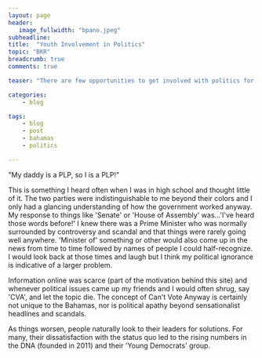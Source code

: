 ```yaml
---
layout: page
header:
   image_fullwidth: "bpano.jpeg"
subheadline: 
title:  "Youth Involvement in Politics"
topic: "BKR"
breadcrumb: true
comments: true

teaser: "There are few opportunities to get involved with politics for individuals of any age but young people are especially removed as civics is not taught broadly or even available as a subject of study in many schools. Polarized 'party politics' is high in the Bahamas and it is easy for many to become indoctrinated into the party of their immediate family members under the impression that is all they need to know. The Bahamas shares many of these problems with our neighbor the United States, and many other countries."

categories:
    - blog

tags:
    - blog
    - post
    - bahamas
    - politics

---
```

"My daddy is a PLP, so I is a PLP!"

This is something I heard often when I was in high school and thought little of it. The two parties were indistinguishable to me beyond their colors and I only had a glancing understanding of how the government worked anyway. My response to things like 'Senate' or 'House of Assembly' was...'I've heard those words before!' I knew there was a Prime Minister who was normally surrounded by controversy and scandal and that things were rarely going well anywhere. 'Minister of' something or other would also come up in the news from time to time followed by names of people I could half-recognize. I would look back at those times and laugh but I think my political ignorance is indicative of a larger problem.

Information online was scarce (part of the motivation behind this site) and whenever political issues came up my friends and I would often shrug, say 'CVA', and let the topic die. The concept of Can't Vote Anyway is certainly not unique to the Bahamas, nor is political apathy beyond sensationalist headlines and scandals. 

As things worsen, people naturally look to their leaders for solutions. For many, their dissatisfaction with the status quo led to the rising numbers in the DNA (founded in 2011) and their 'Young Democrats' group. 